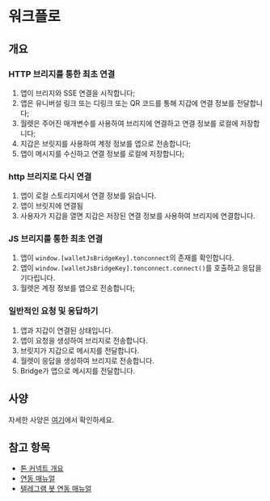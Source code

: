 # 워크플로

## 개요

### HTTP 브리지를 통한 최초 연결

1. 앱이 브리지와 SSE 연결을 시작합니다;
2. 앱은 유니버설 링크 또는 디링크 또는 QR 코드를 통해 지갑에 연결 정보를 전달합니다;
3. 월렛은 주어진 매개변수를 사용하여 브리지에 연결하고 연결 정보를 로컬에 저장합니다;
4. 지갑은 브릿지를 사용하여 계정 정보를 앱으로 전송합니다;
5. 앱이 메시지를 수신하고 연결 정보를 로컬에 저장합니다;

### http 브리지로 다시 연결

1. 앱이 로컬 스토리지에서 연결 정보를 읽습니다.
2. 앱이 브릿지에 연결됨
3. 사용자가 지갑을 열면 지갑은 저장된 연결 정보를 사용하여 브리지에 연결합니다.

### JS 브리지를 통한 최초 연결

1. 앱이 `window.[walletJsBridgeKey].tonconnect`의 존재를 확인합니다.
2. 앱이 `window.[walletJsBridgeKey].tonconnect.connect()`를 호출하고 응답을 기다립니다.
3. 월렛은 계정 정보를 앱으로 전송합니다;

### 일반적인 요청 및 응답하기

1. 앱과 지갑이 연결된 상태입니다.
2. 앱이 요청을 생성하여 브리지로 전송합니다.
3. 브릿지가 지갑으로 메시지를 전달합니다.
4. 월렛이 응답을 생성하여 브리지로 전송합니다.
5. Bridge가 앱으로 메시지를 전달합니다.

## 사양

자세한 사양은 [여기](https://github.com/ton-blockchain/ton-connect/blob/main/workflows.md#details)에서 확인하세요.

## 참고 항목

- [톤 커넥트 개요](/dapps/ton-connect/)
- [연동 매뉴얼](/개발/앱/톤-연결/연동)
- [텔레그램 봇 연동 매뉴얼](/개발/앱/톤-커넥트/tg-bot-integration)
